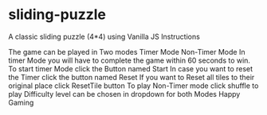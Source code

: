 # sliding-puzzle
A classic sliding puzzle (4*4) using Vanilla JS
Instructions

The game can be played in Two modes
Timer Mode
Non-Timer Mode
In timer Mode you will have to complete the game within 60 seconds to win.
To start timer Mode click the Button named Start
In case you want to reset the Timer click the button named Reset
If you want to Reset all tiles to their original place click ResetTile button
To play Non-Timer mode click shuffle to play
Difficulty level can be chosen in dropdown for both Modes
Happy Gaming
